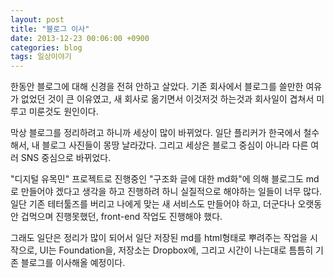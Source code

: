 ```yaml
---
layout: post
title: "블로그 이사"
date: 2013-12-23 00:06:00 +0900
categories: blog
tags: 일상이야기
---
```

한동안 블로그에 대해 신경을 전혀 안하고 살았다. 기존 회사에서 블로그를 쓸만한 여유가 없었던 것이 큰 이유였고, 새 회사로 옮기면서 이것저것 하는것과 회사일이 겹쳐서 미루고 미룬것도 원인이다.

막상 블로그를 정리하려고 하니까 세상이 많이 바뀌었다. 일단 플리커가 한국에서 철수해서, 내 블로그 사진들이 몽땅 날라갔다. 그리고 세상은 블로그 중심이 아니라 다른 여러 SNS 중심으로 바뀌었다.

"디지털 유목민" 프로젝트로 진행중인 "구조화 글에 대한 md화"에 의해 블로그도 md로 만들어야 겠다고 생각을 하고 진행하려 하니 실질적으로 해야하는 일들이 너무 많다. 일단 기존 테터툴즈를 버리고 나에게 맞는 새 서비스도 만들어야 하고, 더군다나 오랫동안 겁먹으며 진행못했던, front-end 작업도 진행해야 했다.

그래도 일단은 정리가 많이 되어서 일단 저장된 md를 html형태로 뿌려주는 작업을 시작으로, UI는 Foundation을, 저장소는 Dropbox에, 그리고 시간이 나는대로 틈틈히 기존 블로그를 이사해올 예정이다. 

